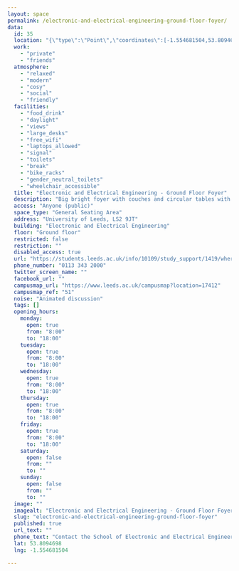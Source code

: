 ```yaml
---
layout: space
permalink: /electronic-and-electrical-engineering-ground-floor-foyer/
data:
  id: 35
  location: "{\"type\":\"Point\",\"coordinates\":[-1.554681504,53.8094698]}"
  work:
    - "private"
    - "friends"
  atmosphere:
    - "relaxed"
    - "modern"
    - "cosy"
    - "social"
    - "friendly"
  facilities:
    - "food_drink"
    - "daylight"
    - "views"
    - "large_desks"
    - "free_wifi"
    - "laptops_allowed"
    - "signal"
    - "toilets"
    - "break"
    - "bike_racks"
    - "gender_neutral_toilets"
    - "wheelchair_accessible"
  title: "Electronic and Electrical Engineering - Ground Floor Foyer"
  description: "Big bright foyer with couches and circular tables with chairs. A perfect place to relax, take a break or study alone or in a group."
  access: "Anyone (public)"
  space_type: "General Seating Area"
  address: "University of Leeds, LS2 9JT"
  building: "Electronic and Electrical Engineering"
  floor: "Ground floor"
  restricted: false
  restriction: ""
  disabled_access: true
  url: "https://students.leeds.ac.uk/info/10109/study_support/1419/where_to_study_on_campus"
  phone_number: "0113 343 2000"
  twitter_screen_name: ""
  facebook_url: ""
  campusmap_url: "https://www.leeds.ac.uk/campusmap?location=17412"
  campusmap_ref: "51"
  noise: "Animated discussion"
  tags: []
  opening_hours:
    monday:
      open: true
      from: "8:00"
      to: "18:00"
    tuesday:
      open: true
      from: "8:00"
      to: "18:00"
    wednesday:
      open: true
      from: "8:00"
      to: "18:00"
    thursday:
      open: true
      from: "8:00"
      to: "18:00"
    friday:
      open: true
      from: "8:00"
      to: "18:00"
    saturday:
      open: false
      from: ""
      to: ""
    sunday:
      open: false
      from: ""
      to: ""
  image: ""
  imagealt: "Electronic and Electrical Engineering - Ground Floor Foyer"
  slug: "electronic-and-electrical-engineering-ground-floor-foyer"
  published: true
  url_text: ""
  phone_text: "Contact the School of Electronic and Electrical Engineering"
  lat: 53.8094698
  lng: -1.554681504

---
```

